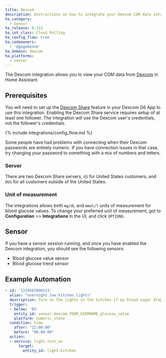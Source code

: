 ```yaml
---
title: Dexcom
description: Instructions on how to integrate your Dexcom CGM data into Home Assistant.
ha_category:
  - Sensor
ha_release: 0.113
ha_iot_class: Cloud Polling
ha_config_flow: true
ha_codeowners:
  - '@gagebenne'
ha_domain: dexcom
ha_platforms:
  - sensor
---
```


The Dexcom integration allows you to view your CGM data from [Dexcom](https://www.dexcom.com/) in Home Assistant.

## Prerequisites

You will need to set up the [Dexcom Share](https://provider.dexcom.com/education-research/cgm-education-use/videos/setting-dexcom-share-and-follow) feature in your Dexcom G6 App to use this integration. Enabling the Dexcom Share service requires setup of at least one follower. The integration will use the Dexcom user's credentials, not the follower's credentials.

{% include integrations/config_flow.md %}

<div class='note warning'>
Some people have had problems with connecting when their Dexcom passwords are entirely numeric. If you have connection issues in that case, try changing your password to something with a mix of numbers and letters.
</div>

### Server

There are two Dexcom Share servers, `US` for United States customers, and `OUS` for all customers outside of the United States.

### Unit of measurement

The integrations allows both `mg/dL` and `mmol/l` units of measurement for blood glucose values. To change your preferred unit of measurement, got to **Configuration** >> **Integrations** in the UI, and click `OPTIONS`.

## Sensor

If you have a sensor session running, and once you have enabled the Dexcom integration, you should see the following sensors:

- Blood glucose value sensor
- Blood glucose trend sensor

## Example Automation

```yaml
- id: '1234567890123'
  alias: "overnight_low_kitchen_lights"
  description: Turn on the lights in the kitchen if my blood sugar drops low overnight
  trigger:
  - below: '65'
    entity_id: sensor.dexcom_YOUR_USERNAME_glucose_value
    platform: numeric_state
  condition: time
    after: "22:00:00"
    before: "06:00:00"
  action:
  - service: light.turn_on
      target:
        entity_id: light.kitchen
```
